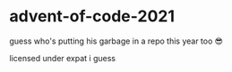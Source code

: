 # advent-of-code-2021
guess who's putting his garbage in a repo this year too 😎

licensed under expat i guess
